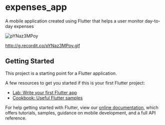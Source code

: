 # expenses_app

A mobile application created using Flutter that helps a user monitor day-to-day expenses

![pYNaz3MPoy](https://user-images.githubusercontent.com/70170876/137259423-77a71ee5-795e-4f11-ab34-d8e9b7d5225f.gif)

http://g.recordit.co/pYNaz3MPoy.gif

## Getting Started

This project is a starting point for a Flutter application.

A few resources to get you started if this is your first Flutter project:

- [Lab: Write your first Flutter app](https://flutter.dev/docs/get-started/codelab)
- [Cookbook: Useful Flutter samples](https://flutter.dev/docs/cookbook)

For help getting started with Flutter, view our
[online documentation](https://flutter.dev/docs), which offers tutorials,
samples, guidance on mobile development, and a full API reference.
